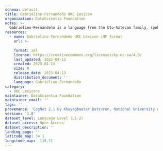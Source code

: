 ```yaml
---
schema: default
title: Gabrielino-Fernandeño UKC Lexicon
organization: DataScientia Foundation
notes: >-
  Gabrielino-Fernandeño is a language from the Uto-Aztecan family, spoken in North America. The UKC Lexicon of Gabrielino-Fernandeño is represented as a lexico-semantic network. It consists of words, word senses, synsets, as well as sense-level and synset-level relationships.
resources:
  - name: Gabrielino-Fernandeño UKC Lexicon LMF format
    url: >-
      
    format: xml
    license: https://creativecommons.org/licenses/by-nc-sa/4.0/
    last_updated: 2023-04-13
    created: 2023-04-13
    size: 0
    release_date: 2023-04-13
    distribution_document: ''
    language: Gabrielino-Fernandeño
category:
  - UKC Lexicons
maintainer: DataScientia Foundation
maintainer_email: ''
tags: ''
provenance: 'CogNet 2.1 by Khuyagbaatar Batsuren, National University of Mongolia (http://cognet.ukc.disi.unitn.it); Native Languages of the Americas 2021.11. by Laura Redish and Orrin Lewis (http://www.native-languages.org); Princeton WordNet 2.1 by Princeton University (https://wordnet.princeton.edu)'
version: '1.0'
dataset_level: Language Level (L1-2)
dataset_access: Open Access
dataset_description: ''
landing_page: ''
latitude_map: 34.1
longitude_map: -118.11
---
```


